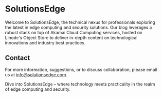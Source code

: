 # SolutionsEdge

Welcome to SolutionsEdge, the technical nexus for professionals exploring the latest in edge computing and security solutions. Our blog leverages a robust stack on top of Akamai Cloud Computing services, hosted on Linode's Object Store to deliver in-depth content on technological innovations and industry best practices.

## Contact

For more information, suggestions, or to discuss collaboration, please email us at [info@solutionsedge.com](mailto:info@solutionsedge.com).

Dive into SolutionsEdge – where technology meets practicality in the realm of edge computing and security.
